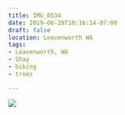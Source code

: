 ```yaml
---
title: IMG_0534
date: 2019-06-28T10:16:14-07:00
draft: false
location: Leavenworth WA
tags:
- Leavenworth, WA
- Shay
- biking
- trees

---
```

![](https://d17enza3bfujl8.cloudfront.net/IMG_0534.jpg)
